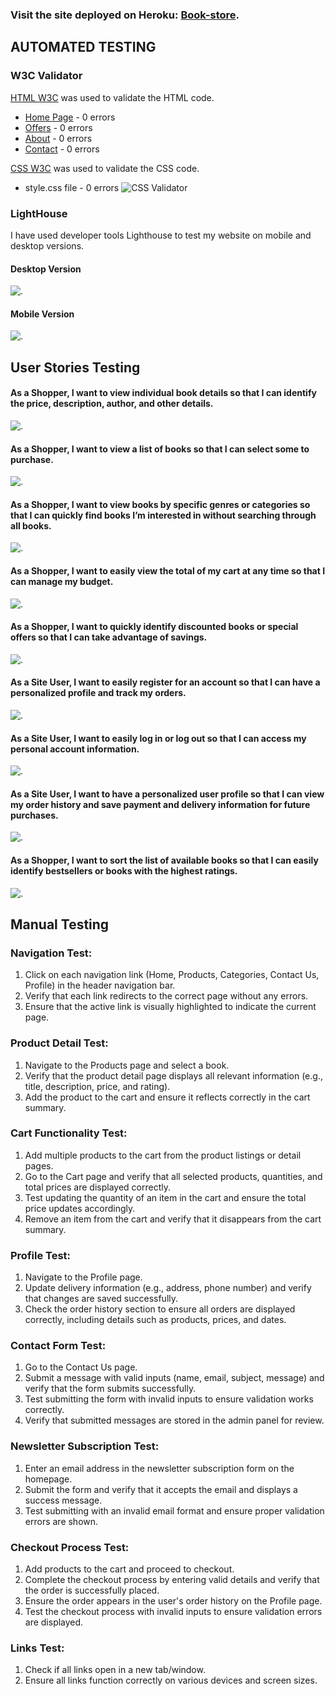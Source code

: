 ### Visit the site deployed on Heroku: [Book-store](https://book-store-49b1de6a7e87.herokuapp.com/).

## AUTOMATED TESTING

### W3C Validator

[HTML W3C](https://validator.w3.org/) was used to validate the HTML code.

- [Home Page](https://book-store-49b1de6a7e87.herokuapp.com/) - 0 errors
- [Offers](https://book-store-49b1de6a7e87.herokuapp.com/products/?category=most_recommended) - 0 errors
- [About](https://book-store-49b1de6a7e87.herokuapp.com/about/) - 0 errors
- [Contact](https://book-store-49b1de6a7e87.herokuapp.com/contact/) - 0 errors

[CSS W3C](https://jigsaw.w3.org/css-validator/) was used to validate the CSS code.

- style.css file - 0 errors
  ![CSS Validator](/static/readmeimg/cssvalidator.png)

### LightHouse

I have used developer tools Lighthouse to test my website on mobile and desktop versions.

#### Desktop Version

![.](/static/readmeimg/lighthouse.png)

#### Mobile Version

![.](/static/readmeimg/lighthousemobile.png)

## User Stories Testing

#### As a Shopper, I want to view individual book details so that I can identify the price, description, author, and other details.

![.](/static/readmeimg/viewbookdetail.png)

#### As a Shopper, I want to view a list of books so that I can select some to purchase.

![.](/static/readmeimg/viewlistofbooks.png)

#### As a Shopper, I want to view books by specific genres or categories so that I can quickly find books I’m interested in without searching through all books.

![.](/static/readmeimg/viewbooksbytitleorauthor.png)

#### As a Shopper, I want to easily view the total of my cart at any time so that I can manage my budget.

![.](/static/readmeimg/viewtotalcart.png)

#### As a Shopper, I want to quickly identify discounted books or special offers so that I can take advantage of savings.

![.](/static/readmeimg/viewbookdeals.png)

#### As a Site User, I want to easily register for an account so that I can have a personalized profile and track my orders.

![.](/static/readmeimg/register.png)

#### As a Site User, I want to easily log in or log out so that I can access my personal account information.

![.](/static/readmeimg/loginlogout.png)

#### As a Site User, I want to have a personalized user profile so that I can view my order history and save payment and delivery information for future purchases.

![.](/static/readmeimg/personalizedprofile.png)

#### As a Shopper, I want to sort the list of available books so that I can easily identify bestsellers or books with the highest ratings.

![.](/static/readmeimg/sortbooks.png)

## Manual Testing

### Navigation Test:

1. Click on each navigation link (Home, Products, Categories, Contact Us, Profile) in the header navigation bar.
2. Verify that each link redirects to the correct page without any errors.
3. Ensure that the active link is visually highlighted to indicate the current page.

### Product Detail Test:

1. Navigate to the Products page and select a book.
2. Verify that the product detail page displays all relevant information (e.g., title, description, price, and rating).
3. Add the product to the cart and ensure it reflects correctly in the cart summary.

### Cart Functionality Test:

1. Add multiple products to the cart from the product listings or detail pages.
2. Go to the Cart page and verify that all selected products, quantities, and total prices are displayed correctly.
3. Test updating the quantity of an item in the cart and ensure the total price updates accordingly.
4. Remove an item from the cart and verify that it disappears from the cart summary.

### Profile Test:

1. Navigate to the Profile page.
2. Update delivery information (e.g., address, phone number) and verify that changes are saved successfully.
3. Check the order history section to ensure all orders are displayed correctly, including details such as products, prices, and dates.

### Contact Form Test:

1. Go to the Contact Us page.
2. Submit a message with valid inputs (name, email, subject, message) and verify that the form submits successfully.
3. Test submitting the form with invalid inputs to ensure validation works correctly.
4. Verify that submitted messages are stored in the admin panel for review.

### Newsletter Subscription Test:

1. Enter an email address in the newsletter subscription form on the homepage.
2. Submit the form and verify that it accepts the email and displays a success message.
3. Test submitting with an invalid email format and ensure proper validation errors are shown.

### Checkout Process Test:

1. Add products to the cart and proceed to checkout.
2. Complete the checkout process by entering valid details and verify that the order is successfully placed.
3. Ensure the order appears in the user's order history on the Profile page.
4. Test the checkout process with invalid inputs to ensure validation errors are displayed.

### Links Test:

1. Check if all links open in a new tab/window.
2. Ensure all links function correctly on various devices and screen sizes.
